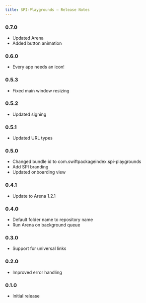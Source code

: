 ```yaml
---
title: SPI-Playgrounds – Release Notes
---
```


### 0.7.0
- Updated Arena
- Added button animation

### 0.6.0
- Every app needs an icon!

### 0.5.3
- Fixed main window resizing

### 0.5.2
- Updated signing

### 0.5.1
- Updated URL types

### 0.5.0
- Changed bundle id to com.swiftpackageindex.spi-playgrounds
- Add SPI branding
- Updated onboarding view

### 0.4.1
- Update to Arena 1.2.1

### 0.4.0
- Default folder name to repository name
- Run Arena on background queue

### 0.3.0
- Support for universal links

### 0.2.0
- Improved error handling

### 0.1.0
- Initial release